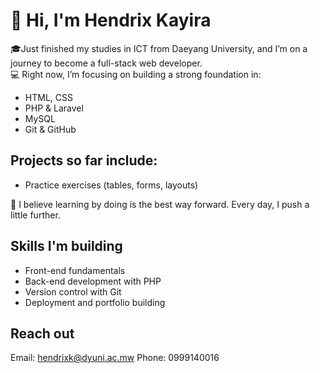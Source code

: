 # 👋 Hi, I'm Hendrix Kayira

🎓Just finished my studies in ICT from Daeyang University, and I’m on a journey to become a full-stack web developer.  
💻 Right now, I’m focusing on building a strong foundation in:
- HTML, CSS
- PHP & Laravel
- MySQL
- Git & GitHub

## Projects so far include:
- Practice exercises (tables, forms, layouts)

📌 I believe learning by doing is the best way forward. Every day, I push a little further.

## Skills I'm building
- Front-end fundamentals
- Back-end development with PHP
- Version control with Git
- Deployment and portfolio building

## Reach out
Email: hendrixk@dyuni.ac.mw 
Phone: 0999140016
